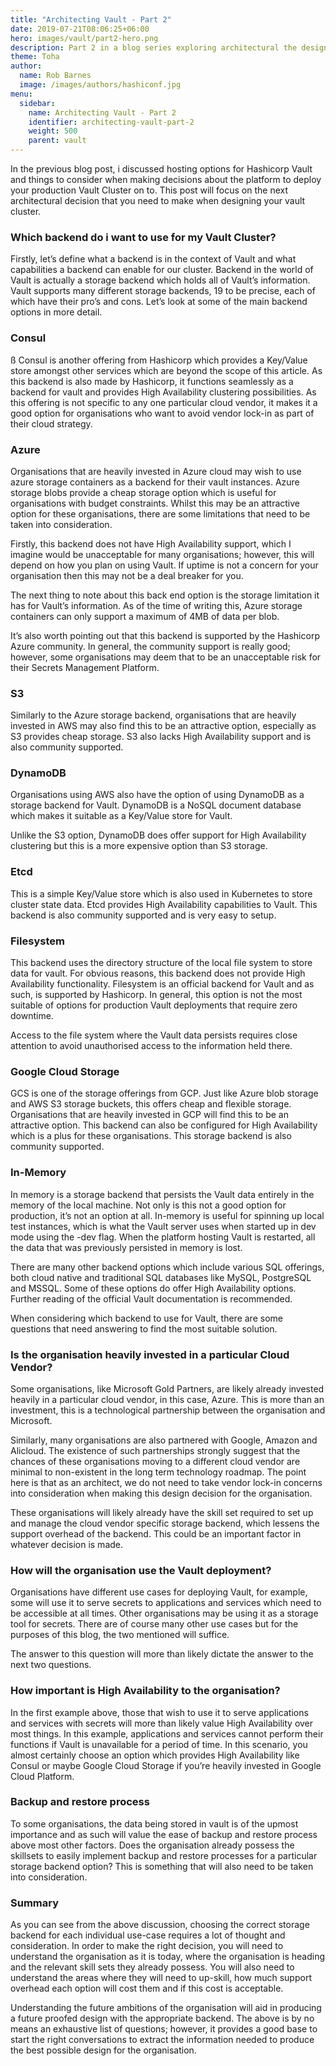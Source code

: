 ```yaml
---
title: "Architecting Vault - Part 2"
date: 2019-07-21T08:06:25+06:00
hero: images/vault/part2-hero.png
description: Part 2 in a blog series exploring architectural the design decisions of a Vault architect
theme: Toha
author:
  name: Rob Barnes
  image: /images/authors/hashiconf.jpg
menu:
  sidebar:
    name: Architecting Vault - Part 2
    identifier: architecting-vault-part-2
    weight: 500
    parent: vault
---
```


In the previous blog post, i discussed hosting options for Hashicorp Vault and things to consider when making decisions about the platform to deploy your production Vault Cluster on to. This post will focus on the next architectural decision that you need to make when designing your vault cluster.

### Which backend do i want to use for my Vault Cluster?

Firstly, let’s define what a backend is in the context of Vault and what capabilities a backend can enable for our cluster. Backend in the world of Vault is actually a storage backend which holds all of Vault’s information. Vault supports many different storage backends, 19 to be precise, each of which have their pro’s and cons. Let’s look at some of the main backend options in more detail.

### Consul
ß
Consul is another offering from Hashicorp which provides a Key/Value store amongst other services which are beyond the scope of this article. As this backend is also made by Hashicorp, it functions seamlessly as a backend for vault and provides High Availability clustering possibilities. As this offering is not specific to any one particular cloud vendor, it makes it a good option for organisations who want to avoid vendor lock-in as part of their cloud strategy.

### Azure

Organisations that are heavily invested in Azure cloud may wish to use azure storage containers as a backend for their vault instances. Azure storage blobs provide a cheap storage option which is useful for organisations with budget constraints. Whilst this may be an attractive option for these organisations, there are some limitations that need to be taken into consideration.

Firstly, this backend does not have High Availability support, which I imagine would be unacceptable for many organisations; however, this will depend on how you plan on using Vault. If uptime is not a concern for your organisation then this may not be a deal breaker for you.

The next thing to note about this back end option is the storage limitation it has for Vault’s information. As of the time of writing this, Azure storage containers can only support a maximum of 4MB of data per blob.

It’s also worth pointing out that this backend is supported by the Hashicorp Azure community. In general, the community support is really good; however, some organisations may deem that to be an unacceptable risk for their Secrets Management Platform.

### S3

Similarly to the Azure storage backend, organisations that are heavily invested in AWS may also find this to be an attractive option, especially as S3 provides cheap storage. S3 also lacks High Availability support and is also community supported.

### DynamoDB

Organisations using AWS also have the option of using DynamoDB as a storage backend for Vault. DynamoDB is a NoSQL document database which makes it suitable as a Key/Value store for Vault.

Unlike the S3 option, DynamoDB does offer support for High Availability clustering but this is a more expensive option than S3 storage.

### Etcd

This is a simple Key/Value store which is also used in Kubernetes to store cluster state data. Etcd provides High Availability capabilities to Vault. This backend is also community supported and is very easy to setup.

### Filesystem

This backend uses the directory structure of the local file system to store data for vault. For obvious reasons, this backend does not provide High Availability functionality. Filesystem is an official backend for Vault and as such, is supported by Hashicorp. In general, this option is not the most suitable of options for production Vault deployments that require zero downtime.

Access to the file system where the Vault data persists requires close attention to avoid unauthorised access to the information held there.

### Google Cloud Storage

GCS is one of the storage offerings from GCP. Just like Azure blob storage and AWS S3 storage buckets, this offers cheap and flexible storage. Organisations that are heavily invested in GCP will find this to be an attractive option. This backend can also be configured for High Availability which is a plus for these organisations. This storage backend is also community supported.

### In-Memory

In memory is a storage backend that persists the Vault data entirely in the memory of the local machine. Not only is this not a good option for production, it’s not an option at all. In-memory is useful for spinning up local test instances, which is what the Vault server uses when started up in dev mode using the -dev flag. When the platform hosting Vault is restarted, all the data that was previously persisted in memory is lost.

There are many other backend options which include various SQL offerings, both cloud native and traditional SQL databases like MySQL, PostgreSQL and MSSQL. Some of these options do offer High Availability options. Further reading of the official Vault documentation is recommended.

When considering which backend to use for Vault, there are some questions that need answering to find the most suitable solution.

### Is the organisation heavily invested in a particular Cloud Vendor?

Some organisations, like Microsoft Gold Partners, are likely already invested heavily in a particular cloud vendor, in this case, Azure. This is more than an investment, this is a technological partnership between the organisation and Microsoft.

Similarly, many organisations are also partnered with Google, Amazon and Alicloud. The existence of such partnerships strongly suggest that the chances of these organisations moving to a different cloud vendor are minimal to non-existent in the long term technology roadmap. The point here is that as an architect, we do not need to take vendor lock-in concerns into consideration when making this design decision for the organisation.

These organisations will likely already have the skill set required to set up and manage the cloud vendor specific storage backend, which lessens the support overhead of the backend. This could be an important factor in whatever decision is made.

### How will the organisation use the Vault deployment?

Organisations have different use cases for deploying Vault, for example, some will use it to serve secrets to applications and services which need to be accessible at all times. Other organisations may be using it as a storage tool for secrets. There are of course many other use cases but for the purposes of this blog, the two mentioned will suffice.

The answer to this question will more than likely dictate the answer to the next two questions.

### How important is High Availability to the organisation?

In the first example above, those that wish to use it to serve applications and services with secrets will more than likely value High Availability over most things. In this example, applications and services cannot perform their functions if Vault is unavailable for a period of time. In this scenario, you almost certainly choose an option which provides High Availability like Consul or maybe Google Cloud Storage if you’re heavily invested in Google Cloud Platform.

### Backup and restore process

To some organisations, the data being stored in vault is of the upmost importance and as such will value the ease of backup and restore process above most other factors. Does the organisation already possess the skillsets to easily implement backup and restore processes for a particular storage backend option? This is something that will also need to be taken into consideration.

### Summary

As you can see from the above discussion, choosing the correct storage backend for each individual use-case requires a lot of thought and consideration. In order to make the right decision, you will need to understand the organisation as it is today, where the organisation is heading and the relevant skill sets they already possess. You will also need to understand the areas where they will need to up-skill, how much support overhead each option will cost them and if this cost is acceptable.

Understanding the future ambitions of the organisation will aid in producing a future proofed design with the appropriate backend. The above is by no means an exhaustive list of questions; however, it provides a good base to start the right conversations to extract the information needed to produce the best possible design for the organisation.